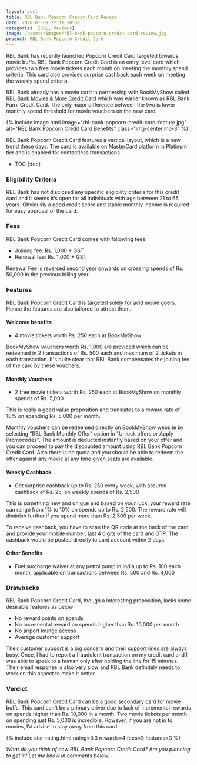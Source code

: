 ```yaml
---
layout: post
title: RBL Bank Popcorn Credit Card Review
date: 2020-01-09 22:11 +0530
categories: [RBL, Reviews]
image: /assets/images/rbl-bank-popcorn-credit-card-review.jpg
product: RBL Bank Popcorn Credit Card
---
```


RBL Bank has recently launched Popcorn Credit Card targeted towards movie buffs. RBL Bank Popcorn Credit Card is an entry level card which provides two free movie tickets each month on meeting the monthly spend criteria. This card also provides surprise cashback each week on meeting the weekly spend criteria.

RBL Bank already has a movie card in partnership with BookMyShow called [RBL Bank Movies & More Credit Card](/rbl-bank-movies-more-earlier-fun-plus-credit-card-review/) which was earlier known as RBL Bank Fun+ Credit Card. The only major difference between the two is lower monthly spend threshold for movie vouchers on the new card.

{% include image.html image="rbl-bank-popcorn-credit-card-feature.jpg" alt="RBL Bank Popcorn Credit Card Benefits" class="img-center mb-3" %}

RBL Bank Popcorn Credit Card features a vertical layout, which is a new trend these days. The card is available on MasterCard platform in Platinum tier and is enabled for contactless transactions.

<!-- prettier-ignore -->
* TOC
{:toc}

### Eligibility Criteria

RBL Bank has not disclosed any specific eligibility criteria for this credit card and it seems it’s open for all individuals with age between 21 to 65 years. Obviously a good credit score and stable monthly income is required for easy approval of the card.

### Fees

RBL Bank Popcorn Credit Card comes with following fees:

- Joining fee: Rs. 1,000 + GST
- Renewal fee: Rs. 1,000 + GST

Renewal Fee is reversed second year onwards on crossing spends of Rs. 50,000 in the previous billing year.

### Features

RBL Bank Popcorn Credit Card is targeted solely for avid movie goers. Hence the features are also tailored to attract them.

#### Welcome benefits

- 4 movie tickets worth Rs. 250 each at BookMyShow

BookMyShow vouchers worth Rs. 1,000 are provided which can be redeemed in 2 transactions of Rs. 500 each and maximum of 2 tickets in each transaction. It's quite clear that RBL Bank compensates the joining fee of the card by these vouchers.

#### Monthly Vouchers

- 2 free movie tickets worth Rs. 250 each at BookMyShow on monthly spends of Rs. 5,000

This is really a good value proposition and translates to a reward rate of 10% on spending Rs. 5,000 per month.

Monthly vouchers can be redeemed directly on BookMyShow website by selecting "RBL Bank Monthly Offer" option in "Unlock offers or Apply Promocodes". The amount is deducted instantly based on your offer and you can proceed to pay the discounted amount using RBL Bank Popcorn Credit Card. Also there is no quota and you should be able to redeem the offer against any movie at any time given seats are available.

#### Weekly Cashback

- Get surprise cashback up to Rs. 250 every week, with assured cashback of Rs. 25, on weekly spends of Rs. 2,500

This is something new and unique and based on your luck, your reward rate can range from 1% to 10% on spends up to Rs. 2,500. The reward rate will diminish further if you spend more than Rs. 2,500 per week.

To receive cashback, you have to scan the QR code at the back of the card and provide your mobile number, last 4 digits of the card and OTP. The cashback would be posted directly to card account within 2 days.

#### Other Benefits

- Fuel surcharge waiver at any petrol pump in India up to Rs. 100 each month, applicable on transactions between Rs. 500 and Rs. 4,000

### Drawbacks

RBL Bank Popcorn Credit Card, though a interesting proposition, lacks some desirable features as below:

- No reward points on spends
- No incremental reward on spends higher than Rs. 10,000 per month
- No airport lounge access
- Average customer support

Their customer support is a big concern and their support lines are always busy. Once, I had to report a fraudulent transaction on my credit card and I was able to speak to a human only after holding the line for 15 minutes. Their email response is also very slow and RBL Bank definitely needs to work on this aspect to make it better.

### Verdict

RBL Bank Popcorn Credit Card can be a good secondary card for movie buffs. This card can't be a primary driver due to lack of incremental rewards on spends higher than Rs. 10,000 in a month. Two movie tickets per month on spending just Rs. 5,000 is incredible. However, if you are not in to movies, I'd advise to stay away from this card.

{% include star-rating.html rating=3.3 rewards=4 fees=3 features=3 %}

_What do you think of new RBL Bank Popcorn Credit Card? Are you planning to get it? Let me know in comments below._
